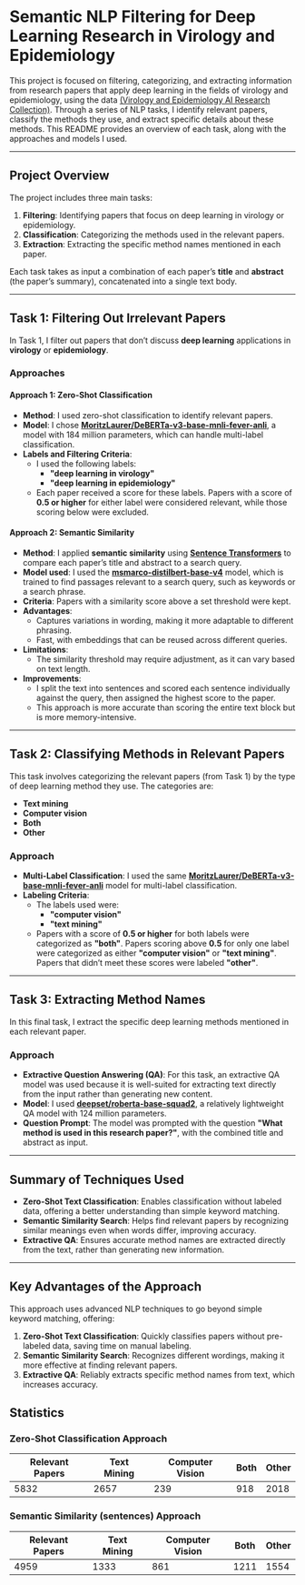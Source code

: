 
# Semantic NLP Filtering for Deep Learning Research in Virology and Epidemiology

This project is focused on filtering, categorizing, and extracting information from research papers that apply deep learning in the fields of virology and epidemiology, using the data [(Virology and Epidemiology AI Research Collection)](https://github.com/jd-coderepos/virology-ai-papers/). Through a series of NLP tasks, I identify relevant papers, classify the methods they use, and extract specific details about these methods. This README provides an overview of each task, along with the approaches and models I used.

---

## Project Overview

The project includes three main tasks:
1. **Filtering**: Identifying papers that focus on deep learning in virology or epidemiology.
2. **Classification**: Categorizing the methods used in the relevant papers.
3. **Extraction**: Extracting the specific method names mentioned in each paper.

Each task takes as input a combination of each paper’s **title** and **abstract** (the paper’s summary), concatenated into a single text body.

---

## Task 1: Filtering Out Irrelevant Papers

In Task 1, I filter out papers that don’t discuss **deep learning** applications in **virology** or **epidemiology**.

### Approaches

#### Approach 1: Zero-Shot Classification

- **Method**: I used zero-shot classification to identify relevant papers.
- **Model**: I chose [**MoritzLaurer/DeBERTa-v3-base-mnli-fever-anli**](https://huggingface.co/MoritzLaurer/DeBERTa-v3-base-mnli-fever-anli), a model with 184 million parameters, which can handle multi-label classification.
- **Labels and Filtering Criteria**:
  - I used the following labels:
    - **"deep learning in virology"**
    - **"deep learning in epidemiology"**
  - Each paper received a score for these labels. Papers with a score of **0.5 or higher** for either label were considered relevant, while those scoring below were excluded.

#### Approach 2: Semantic Similarity

- **Method**: I applied **semantic similarity** using [**Sentence Transformers**](https://sbert.net/) to compare each paper’s title and abstract to a search query.
- **Model used**: I used the [**msmarco-distilbert-base-v4**](sentence-transformers/msmarco-distilbert-base-v4) model, which is trained to find passages relevant to a search query, such as keywords or a search phrase.
- **Criteria**: Papers with a similarity score above a set threshold were kept.
- **Advantages**:
  - Captures variations in wording, making it more adaptable to different phrasing.
  - Fast, with embeddings that can be reused across different queries.
- **Limitations**:
  - The similarity threshold may require adjustment, as it can vary based on text length.
- **Improvements**:
  - I split the text into sentences and scored each sentence individually against the query, then assigned the highest score to the paper.
  - This approach is more accurate than scoring the entire text block but is more memory-intensive.

---

## Task 2: Classifying Methods in Relevant Papers

This task involves categorizing the relevant papers (from Task 1) by the type of deep learning method they use. The categories are:
- **Text mining**
- **Computer vision**
- **Both**
- **Other**

### Approach

- **Multi-Label Classification**: I used the same [**MoritzLaurer/DeBERTa-v3-base-mnli-fever-anli**](https://huggingface.co/MoritzLaurer/DeBERTa-v3-base-mnli-fever-anli) model for multi-label classification.
- **Labeling Criteria**:
  - The labels used were:
    - **"computer vision"**
    - **"text mining"**
  - Papers with a score of **0.5 or higher** for both labels were categorized as **"both"**. Papers scoring above **0.5** for only one label were categorized as either **"computer vision"** or **"text mining"**. Papers that didn’t meet these scores were labeled **"other"**.

---

## Task 3: Extracting Method Names

In this final task, I extract the specific deep learning methods mentioned in each relevant paper.

### Approach

- **Extractive Question Answering (QA)**: For this task, an extractive QA model was used because it is well-suited for extracting text directly from the input rather than generating new content.
- **Model**: I used [**deepset/roberta-base-squad2**](https://huggingface.co/deepset/roberta-base-squad2), a relatively lightweight QA model with 124 million parameters.
- **Question Prompt**: The model was prompted with the question **"What method is used in this research paper?"**, with the combined title and abstract as input.

---

## Summary of Techniques Used

- **Zero-Shot Text Classification**: Enables classification without labeled data, offering a better understanding than simple keyword matching.
- **Semantic Similarity Search**: Helps find relevant papers by recognizing similar meanings even when words differ, improving accuracy.
- **Extractive QA**: Ensures accurate method names are extracted directly from the text, rather than generating new information.

---

## Key Advantages of the Approach

This approach uses advanced NLP techniques to go beyond simple keyword matching, offering:

1. **Zero-Shot Text Classification**: Quickly classifies papers without pre-labeled data, saving time on manual labeling.
2. **Semantic Similarity Search**: Recognizes different wordings, making it more effective at finding relevant papers.
3. **Extractive QA**: Reliably extracts specific method names from text, which increases accuracy.

## Statistics
### Zero-Shot Classification Approach
| Relevant Papers  | Text Mining | Computer Vision | Both | Other |
| ------------- | ------------- | ------------- | ------------- | ------------- |
| 5832  | 2657  | 239  | 918  | 2018 |

### Semantic Similarity (sentences) Approach 
| Relevant Papers  | Text Mining | Computer Vision | Both | Other |
| ------------- | ------------- | ------------- | ------------- | ------------- |
| 4959  | 1333  | 861  | 1211  | 1554 |

